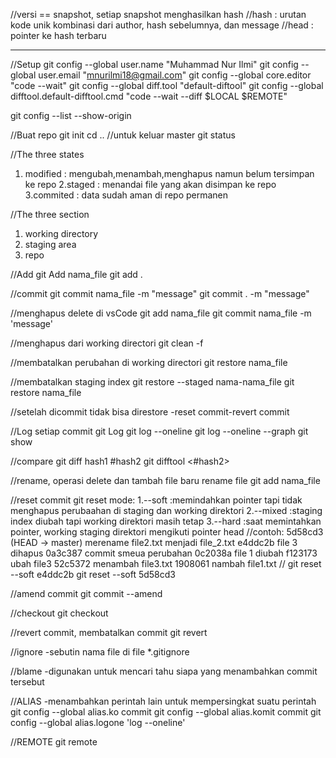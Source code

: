 //versi == snapshot, setiap snapshot menghasilkan hash
//hash  : urutan kode unik kombinasi dari author, hash sebelumnya, dan message
//head  : pointer ke hash terbaru
************************************************************************************

//Setup
git config --global user.name "Muhammad Nur Ilmi"
git config --global user.email "mnurilmi18@gmail.com"
git config --global core.editor "code --wait"
git config --global diff.tool "default-diftool"
git config --global difftool.default-difftool.cmd "code --wait --diff \$LOCAL \$REMOTE"

git config --list --show-origin

//Buat repo
git init
cd .. //untuk keluar master
git status

//The three states
1. modified : mengubah,menambah,menghapus namun belum tersimpan ke repo
2.staged    : menandai file yang akan disimpan ke repo
3.commited  : data sudah aman di repo permanen

//The three section
1. working directory
2. staging area
3. repo

//Add
git Add nama_file
git add .

//commit
git commit nama_file -m "message"
git commit . -m "message"

//menghapus
delete di vsCode
git add nama_file
git commit nama_file -m 'message'

//menghapus dari working directori
git clean -f

//membatalkan perubahan di working directori
git restore nama_file

//membatalkan staging index
git restore --staged nama-nama_file
git restore nama_file

//setelah dicommit tidak bisa direstore
-reset commit-revert commit

//Log setiap commit
git Log
git log --oneline
git log --oneline --graph
git show <hash> 

//compare
git diff hash1 #hash2
git difftool <hash1> <#hash2>

//rename, operasi delete dan tambah file baru
rename file
git add nama_file


//reset commit
git reset <mode>
mode:
1.--soft    :memindahkan pointer tapi tidak menghapus perubaahan di staging dan working direktori
2.--mixed   :staging index diubah tapi working direktori masih tetap
3.--hard    :saat memintahkan pointer, working staging direktori mengikuti pointer head
//contoh:
5d58cd3 (HEAD -> master) merename file2.txt menjadi file_2.txt
e4ddc2b file 3 dihapus
0a3c387 commit smeua perubahan
0c2038a file 1 diubah
f123173 ubah file3
52c5372 menambah file3.txt
1908061 nambah file1.txt
//
git reset --soft e4ddc2b
git reset --soft 5d58cd3


//amend commit
git commit --amend

//checkout
git checkout <hash>

//revert commit, membatalkan commit
git revert <hash>

//ignore
-sebutin nama file di file *.gitignore

//blame
-digunakan untuk mencari tahu siapa yang menambahkan commit tersebut

//ALIAS
-menambahkan perintah lain untuk mempersingkat suatu perintah
git config --global alias.ko commit
git config --global alias.komit commit
git config --global alias.logone 'log --oneline'

//REMOTE
git remote <link>
